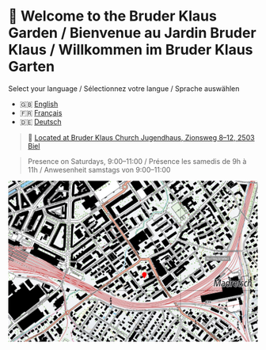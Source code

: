 # 🌱 Welcome to the Bruder Klaus Garden / Bienvenue au Jardin Bruder Klaus / Willkommen im Bruder Klaus Garten

Select your language / Sélectionnez votre langue / Sprache auswählen

- 🇬🇧 [English](en/index.md)
- 🇫🇷 [Français](fr/index.md)
- 🇩🇪 [Deutsch](de/index.md)

> 📍 [Located at Bruder Klaus Church Jugendhaus, Zionsweg 8–12, 2503 Biel](https://maps.app.goo.gl/xL3wt9kePSb8x6Mb7)  

> Presence on Saturdays, 9:00–11:00 / Présence les samedis de 9h à 11h / Anwesenheit samstags von 9:00–11:00

![Location on Swisstopo](assets/swisstopo_map.png)
